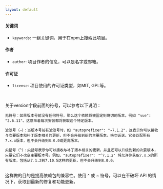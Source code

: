 ```yaml
---
layout: default
---
```


#### 关键词
- `keywords`: 一组关键词，用于在npm上搜索此项目。

#### 作者
- `author`: 项目作者的信息，可以是名字或邮箱。

#### 许可证
- `license`: 项目使用的许可证类型，如MIT, GPL等。

<br />

关于version字段前面的符号，可以参考以下说明：

```
无符号：如果版本号前没有任何符号，那么这个依赖将被固定到确切的版本，例如 "vue": "2.6.11"。这意味着每次安装都将获取这个特定版本。

波浪号（~）：当版本号前有波浪号时，如 "autoprefixer": "~7.1.2"，这表示你可以接收与次要版本和补丁版本相关的更新，但不会升级到新的主要版本。换句话说，它会匹配所有7.x.x版本，但不会升级到8.0.0或更高版本。

尖括号（^）：尖括号表示你可以接收与补丁版本相关的更新，并且还可以升级到新的次要版本，只要它们不改变主要版本号。例如，"autoprefixer": "^7.1.2" 将允许你获取7.x.x的所有版本，包括从7.1.2到7.10.5这样的更新，但不会升级到8.0.0。
```

<br />

<div class="text-sm italic">这样做的目的是提高依赖包的兼容性。使用 ^ 或 ~ 符号，可以在不破坏 API 的情况下，获取到最新的修复和功能更新。</div>